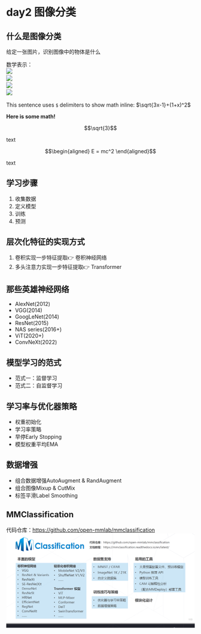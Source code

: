 # day2 图像分类

## 什么是图像分类
给定一张图片，识别图像中的物体是什么

数学表示：
<br/>
<img src="https://render.githubusercontent.com/render/math?math=X \in \reals^{H \times W \times 3}">
<br/>
<img src="https://render.githubusercontent.com/render/math?math=Y \in \{1, \dots, K \}">
<br/>
<img src="https://render.githubusercontent.com/render/math?math=F: \reals^{H \times W \times 3} \to \{1, \dots, K\}">
<br/>
<img src="https://render.githubusercontent.com/render/math?math=e^{i \pi} = -1">
<br/>

This sentence uses `$` delimiters to show math inline:  $\sqrt{3x-1}+(1+x)^2$

**Here is some math!**

```math
\sqrt{3}
```

text

$$\begin{aligned}
E = mc^2
\end{aligned}$$

text

## 学习步骤
1. 收集数据
2. 定义模型
3. 训练
4. 预测

## 层次化特征的实现方式
1. 卷积实现一步特征提取👉 卷积神经网络
2. 多头注意力实现一步特征提取👉 Transformer

## 那些英雄神经网络
- AlexNet(2012)
- VGG(2014)
- GoogLeNet(2014)
- ResNet(2015)
- NAS series(2016+)
- ViT(2020+)
- ConvNeXt(2022)

## 模型学习的范式
- 范式一：监督学习
- 范式二：自监督学习
## 学习率与优化器策略
- 权重初始化
- 学习率策略
- 早停Early Stopping
- 模型权重平均EMA
## 数据增强
- 组合数据增强AutoAugment & RandAugment
- 组合图像Mixup & CutMix
- 标签平滑Label Smoothing
## MMClassification
代码仓库：https://github.com/open-mmlab/mmclassification
![MMClassification](img/mmclassification.png)
